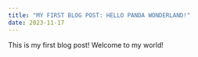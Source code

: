 ```yaml
---
title: "MY FIRST BLOG POST: HELLO PANDA WONDERLAND!"
date: 2023-11-17
---
```

This is my first blog post! Welcome to my world!
